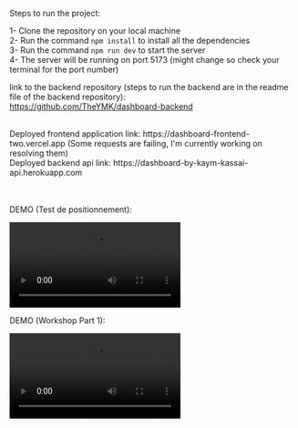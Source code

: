 Steps to run the project:

1- Clone the repository on your local machine <br/>
2- Run the command `npm install` to install all the dependencies <br/>
3- Run the command `npm run dev` to start the server <br/>
4- The server will be running on port 5173 (might change so check your terminal for the port number) <br/>

link to the backend repository (steps to run the backend are in the readme file of the backend repository): <br/>
https://github.com/TheYMK/dashboard-backend

<br/>
Deployed frontend application link: https://dashboard-frontend-two.vercel.app (Some requests are failing, I'm currently working on resolving them) <br/>
Deployed backend api link: https://dashboard-by-kaym-kassai-api.herokuapp.com <br/>

<br/>
<br/>

DEMO (Test de positionnement): <br/>

<video src="https://user-images.githubusercontent.com/22744551/197218399-8423a1f7-52b3-4937-a79a-3a2db6256bf4.MOV"></video>

DEMO (Workshop Part 1): <br/>

<video src="https://user-images.githubusercontent.com/22744551/198595598-2ffa8d3b-4c78-4a79-8477-b6ef327d5613.mov"></video>

